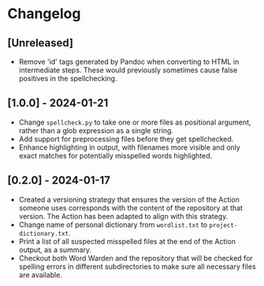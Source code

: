 # Changelog

## [Unreleased]

- Remove 'id' tags generated by Pandoc when converting to HTML in intermediate
  steps. These would previously sometimes cause false positives in the
  spellchecking.

## [1.0.0] - 2024-01-21

- Change `spellcheck.py` to take one or more files as positional argument,
  rather than a glob expression as a single string.
- Add support for preprocessing files before they get spellchecked.
- Enhance highlighting in output, with filenames more visible and only exact
  matches for potentially misspelled words highlighted.

## [0.2.0] - 2024-01-17

- Created a versioning strategy that ensures the version of the Action someone
  uses corresponds with the content of the repository at that version. The
  Action has been adapted to align with this strategy.
- Change name of personal dictionary from `wordlist.txt` to
  `project-dictionary.txt`.
- Print a list of all suspected misspelled files at the end of the Action
  output, as a summary.
- Checkout both Word Warden and the repository that will be checked for spelling
  errors in different subdirectories to make sure all necessary files are
  available.
